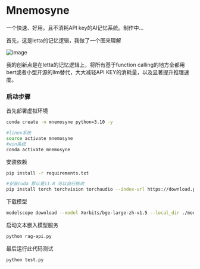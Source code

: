 # Mnemosyne
一个快速、好用。且不消耗API key的AI记忆系统。制作中...

首先，这是letta的记忆逻辑，我做了一个图来理解

![image](https://github.com/user-attachments/assets/c9c4be3b-982d-474b-b408-3e510a1e2723)



我的创新点是在letta的记忆逻辑上，将所有基于function calling的地方全都用bert或者小型开源的llm替代，大大减轻API KEY的消耗量，以及显著提升推理速度。


### 启动步骤



首先部署虚拟环境
```bash
conda create -n mnemosyne python=3.10 -y

#linex系统
source activate mnemosyne
#win系统
conda activate mnemosyne
```


安装依赖
```bash
pip install -r requirements.txt

#安装cuda 默认是11.8 可以自行修改
pip install torch torchvision torchaudio --index-url https://download.pytorch.org/whl/cu118
```

下载模型
```bash
modelscope download --model Xorbits/bge-large-zh-v1.5 --local_dir ./model/RAG

```

启动文本嵌入模型服务

```bash
python rag-api.py
```


最后运行此代码测试

```bash
python test.py
```


